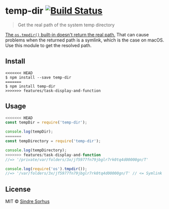 # temp-dir [![Build Status](https://travis-ci.org/sindresorhus/temp-dir.svg?branch=master)](https://travis-ci.org/sindresorhus/temp-dir)

> Get the real path of the system temp directory

[The `os.tmpdir()` built-in doesn't return the real path.](https://github.com/nodejs/node/issues/11422) That can cause problems when the returned path is a symlink, which is the case on macOS. Use this module to get the resolved path.


## Install

```
<<<<<<< HEAD
$ npm install --save temp-dir
=======
$ npm install temp-dir
>>>>>>> features/task-display-and-function
```


## Usage

```js
<<<<<<< HEAD
const tempDir = require('temp-dir');

console.log(tempDir);
=======
const tempDirectory = require('temp-dir');

console.log(tempDirectory);
>>>>>>> features/task-display-and-function
//=> '/private/var/folders/3x/jf5977fn79jbglr7rk0tq4d00000gn/T'

console.log(require('os').tmpdir());
//=> '/var/folders/3x/jf5977fn79jbglr7rk0tq4d00000gn/T' // <= Symlink
```


## License

MIT © [Sindre Sorhus](https://sindresorhus.com)
